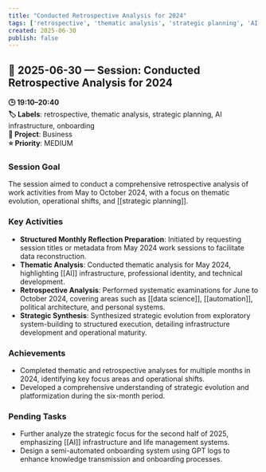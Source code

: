 ```yaml
---
title: "Conducted Retrospective Analysis for 2024"
tags: ['retrospective', 'thematic analysis', 'strategic planning', 'AI infrastructure', 'onboarding']
created: 2025-06-30
publish: false
---
```


## 📅 2025-06-30 — Session: Conducted Retrospective Analysis for 2024

**🕒 19:10–20:40**  
**🏷️ Labels**: retrospective, thematic analysis, strategic planning, AI infrastructure, onboarding  
**📂 Project**: Business  
**⭐ Priority**: MEDIUM  


### Session Goal
The session aimed to conduct a comprehensive retrospective analysis of work activities from May to October 2024, with a focus on thematic evolution, operational shifts, and [[strategic planning]].

### Key Activities
- **Structured Monthly Reflection Preparation**: Initiated by requesting session titles or metadata from May 2024 work sessions to facilitate data reconstruction.
- **Thematic Analysis**: Conducted thematic analysis for May 2024, highlighting [[AI]] infrastructure, professional identity, and technical development.
- **Retrospective Analysis**: Performed systematic examinations for June to October 2024, covering areas such as [[data science]], [[automation]], political architecture, and personal systems.
- **Strategic Synthesis**: Synthesized strategic evolution from exploratory system-building to structured execution, detailing infrastructure development and operational maturity.

### Achievements
- Completed thematic and retrospective analyses for multiple months in 2024, identifying key focus areas and operational shifts.
- Developed a comprehensive understanding of strategic evolution and platformization during the six-month period.

### Pending Tasks
- Further analyze the strategic focus for the second half of 2025, emphasizing [[AI]] infrastructure and life management systems.
- Design a semi-automated onboarding system using GPT logs to enhance knowledge transmission and onboarding processes.
